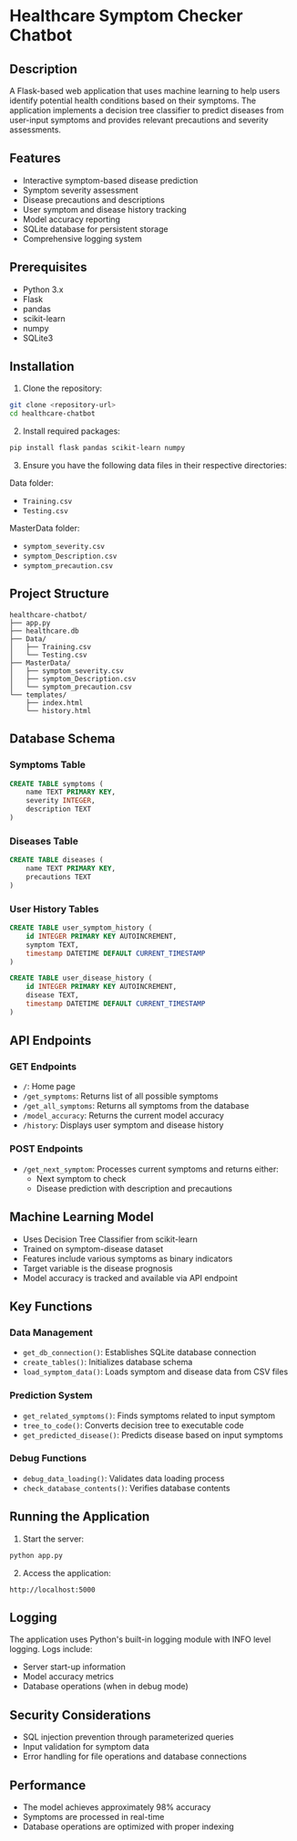 # Healthcare Symptom Checker Chatbot

## Description
A Flask-based web application that uses machine learning to help users identify potential health conditions based on their symptoms. The application implements a decision tree classifier to predict diseases from user-input symptoms and provides relevant precautions and severity assessments.

## Features
- Interactive symptom-based disease prediction
- Symptom severity assessment
- Disease precautions and descriptions
- User symptom and disease history tracking
- Model accuracy reporting
- SQLite database for persistent storage
- Comprehensive logging system

## Prerequisites
- Python 3.x
- Flask
- pandas
- scikit-learn
- numpy
- SQLite3

## Installation

1. Clone the repository:
```bash
git clone <repository-url>
cd healthcare-chatbot
```

2. Install required packages:
```bash
pip install flask pandas scikit-learn numpy
```

3. Ensure you have the following data files in their respective directories:

Data folder:
- `Training.csv`
- `Testing.csv`

MasterData folder:
- `symptom_severity.csv`
- `symptom_Description.csv`
- `symptom_precaution.csv`

## Project Structure
```
healthcare-chatbot/
├── app.py
├── healthcare.db
├── Data/
│   ├── Training.csv
│   └── Testing.csv
├── MasterData/
│   ├── symptom_severity.csv
│   ├── symptom_Description.csv
│   └── symptom_precaution.csv
└── templates/
    ├── index.html
    └── history.html
```

## Database Schema

### Symptoms Table
```sql
CREATE TABLE symptoms (
    name TEXT PRIMARY KEY,
    severity INTEGER,
    description TEXT
)
```

### Diseases Table
```sql
CREATE TABLE diseases (
    name TEXT PRIMARY KEY,
    precautions TEXT
)
```

### User History Tables
```sql
CREATE TABLE user_symptom_history (
    id INTEGER PRIMARY KEY AUTOINCREMENT,
    symptom TEXT,
    timestamp DATETIME DEFAULT CURRENT_TIMESTAMP
)

CREATE TABLE user_disease_history (
    id INTEGER PRIMARY KEY AUTOINCREMENT,
    disease TEXT,
    timestamp DATETIME DEFAULT CURRENT_TIMESTAMP
)
```

## API Endpoints

### GET Endpoints
- `/`: Home page
- `/get_symptoms`: Returns list of all possible symptoms
- `/get_all_symptoms`: Returns all symptoms from the database
- `/model_accuracy`: Returns the current model accuracy
- `/history`: Displays user symptom and disease history

### POST Endpoints
- `/get_next_symptom`: Processes current symptoms and returns either:
  - Next symptom to check
  - Disease prediction with description and precautions

## Machine Learning Model
- Uses Decision Tree Classifier from scikit-learn
- Trained on symptom-disease dataset
- Features include various symptoms as binary indicators
- Target variable is the disease prognosis
- Model accuracy is tracked and available via API endpoint

## Key Functions

### Data Management
- `get_db_connection()`: Establishes SQLite database connection
- `create_tables()`: Initializes database schema
- `load_symptom_data()`: Loads symptom and disease data from CSV files

### Prediction System
- `get_related_symptoms()`: Finds symptoms related to input symptom
- `tree_to_code()`: Converts decision tree to executable code
- `get_predicted_disease()`: Predicts disease based on input symptoms

### Debug Functions
- `debug_data_loading()`: Validates data loading process
- `check_database_contents()`: Verifies database contents

## Running the Application

1. Start the server:
```bash
python app.py
```

2. Access the application:
```
http://localhost:5000
```

## Logging
The application uses Python's built-in logging module with INFO level logging. Logs include:
- Server start-up information
- Model accuracy metrics
- Database operations (when in debug mode)

## Security Considerations
- SQL injection prevention through parameterized queries
- Input validation for symptom data
- Error handling for file operations and database connections

## Performance
- The model achieves approximately 98% accuracy 
- Symptoms are processed in real-time
- Database operations are optimized with proper indexing



